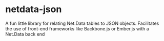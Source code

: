 netdata-json
============

A fun little library for relating Net.Data tables to JSON objects. Facilitates the use of front-end frameworks like Backbone.js or Ember.js with a Net.Data back end
